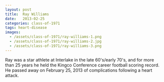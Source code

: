 ```yaml
---
layout: post
title:  Ray Williams
date:   2013-02-25
categories: class-of-1971
tags: heart-disease
images:
  - /assets/class-of-1971/ray-williams-1.png
  - /assets/class-of-1971/ray-williams-2.jpg
  - /assets/class-of-1971/ray-williams-3.png
---
```

Ray was a star athlete at Interlake in the late 60's/early 70's, and for more than 25 years he held the Kingco Conference career football scoring record. He passed away on February 25, 2013 of complications following a heart attack.
